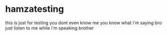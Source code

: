 # hamzatesting
this is just for testing 
you dont even know me you know what i'm saying bro just listen to me while i'm speaking brother 
